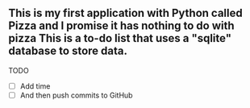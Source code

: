 This is my first application with Python called Pizza and I promise it has nothing to do with pizza
This is a to-do list that uses a "sqlite" database to store data.
---
TODO
- [ ] Add time
- [ ] And then push commits to GitHub
